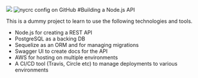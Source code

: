 ![](https://github.com/raamSoftwire/nodeApi/workflows/CI%20-%20run%20linting%20and%20tests/badge.svg)
![nycrc config on GitHub](https://img.shields.io/nycrc/raamSoftwire/nodeApi?config=.nycrc&preferredThreshold=functions)
#Building a Node.js API

This is a dummy project to learn to use the following technologies and tools.

- Node.js for creating a REST API
- PostgreSQL as a backing DB
- Sequelize as an ORM and for managing migrations
- Swagger UI to create docs for the API
- AWS for hosting on multiple environments
- A CI/CD tool (Travis, Circle etc) to manage deployments to various environments

